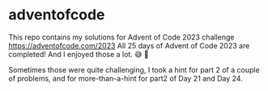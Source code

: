 # adventofcode
This repo contains my solutions for Advent of Code 2023 challenge https://adventofcode.com/2023
All 25 days of Advent of Code 2023 are completed! And I enjoyed those a lot.
😅 🎉 

Sometimes those were quite challenging, I took a hint for part 2 of a couple of problems, and for more-than-a-hint for part2 of Day 21 and Day 24. 
